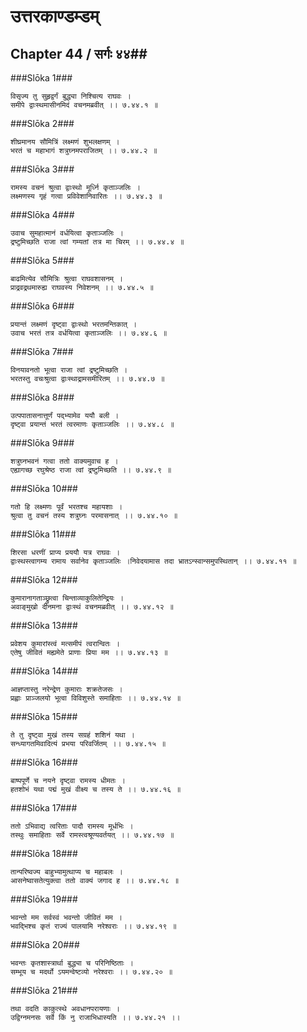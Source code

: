 उत्तरकाण्डम्डम्
===============================


## Chapter 44  / सर्गः ४४##


###Slōka 1###


    विसृज्य तु सुहृद्वर्गं बुद्ध्या निश्चित्य राघवः ।
    समीपे द्वाःस्थमासीनमिदं वचनमब्रवीत् ।। ७.४४.१ ॥


###Slōka 2###


    शीघ्रमानय सौमित्रिं लक्ष्मणं शुभलक्षणम् ।
    भरतं च महाभागं शत्रुघ्नमपराजितम् ।। ७.४४.२ ॥


###Slōka 3###


    रामस्य वचनं श्रुत्वा द्वाःस्थो मूर्ध्नि कृताञ्जलिः ।
    लक्ष्मणस्य गृहं गत्वा प्रविवेशानिवारितः ।। ७.४४.३ ॥


###Slōka 4###


    उवाच सुमहात्मानं वर्धयित्वा कृताञ्जलिः ।
    द्रष्टुमिच्छति राजा त्वां गम्यतां तत्र मा चिरम् ।। ७.४४.४ ॥


###Slōka 5###


    बाढमित्येव सौमित्रिः श्रुत्वा राघवशासनम् ।
    प्राद्रवद्रथमारुह्य राघवस्य निवेशनम् ।। ७.४४.५ ॥


###Slōka 6###


    प्रयान्तं लक्ष्मणं दृष्ट्वा द्वाःस्थो भरतमन्तिकात् ।
    उवाच भरतं तत्र वर्धयित्वा कृताञ्जलिः ।। ७.४४.६ ॥


###Slōka 7###


    विनयावनतो भूत्वा राजा त्वां द्रष्टुमिच्छति ।
    भरतस्तु वचःश्रुत्वा द्वाःस्थाद्रामसमीरितम् ।। ७.४४.७ ॥


###Slōka 8###


    उत्पपातासनात्तूर्णं पद्भ्यामेव ययौ बली ।
    दृष्ट्वा प्रयान्तं भरतं त्वरमाणः कृताञ्जलिः ।। ७.४४.८ ॥


###Slōka 9###


    शत्रुघ्नभवनं गत्वा ततो वाक्यमुवाच ह ।
    एह्यागच्छ रघुश्रेष्ठ राजा त्वां द्रष्टुमिच्छति ।। ७.४४.९ ॥


###Slōka 10###


    गतो हि लक्ष्मणः पूर्वं भरतश्च महायशाः ।
    श्रुत्वा तु वचनं तस्य शत्रुघ्नः परमासनात् ।। ७.४४.१० ॥


###Slōka 11###


    शिरसा धरणीं प्राप्य प्रययौ यत्र राघवः ।
    द्वाःस्थस्त्वागम्य रामाय सर्वानेव कृताञ्जलिः ।निवेदयामास तदा भ्रातऽन्स्वान्समुपस्थितान् ।। ७.४४.११ ॥


###Slōka 12###


    कुमारानागताञ्छ्रुत्वा चिन्ताव्याकुलितेन्द्रियः ।
    अवाङ्मुखो दीनमना द्वाःस्थं वचनमब्रवीत् ।। ७.४४.१२ ॥


###Slōka 13###


    प्रवेशय कुमारांस्त्वं मत्समीपं त्वरान्वितः ।
    एतेषु जीवितं मह्यमेते प्राणाः प्रिया मम ।। ७.४४.१३ ॥


###Slōka 14###


    आज्ञप्तास्तु नरेन्द्रेण कुमाराः शक्रतेजसः ।
    प्रह्वाः प्राञ्जलयो भूत्वा विविशुस्ते समाहिताः ।। ७.४४.१४ ॥


###Slōka 15###


    ते तु दृष्ट्वा मुखं तस्य सग्रहं शशिनं यथा ।
    सन्ध्यागतमिवादित्यं प्रभया परिवर्जितम् ।। ७.४४.१५ ॥


###Slōka 16###


    बाष्पपूर्णे च नयने दृष्ट्वा रामस्य धीमतः ।
    हतशोभं यथा पद्मं मुखं वीक्ष्य च तस्य ते ।। ७.४४.१६ ॥


###Slōka 17###


    ततो ऽभिवाद्य त्वरिताः पादौ रामस्य मूर्धभिः ।
    तस्थुः समाहिताः सर्वे रामस्त्वश्रूण्यवर्तयत् ।। ७.४४.१७ ॥


###Slōka 18###


    तान्परिष्वज्य बाहुभ्यामुत्थाप्य च महाबलः ।
    आसनेष्वासतेत्युक्त्वा ततो वाक्यं जगाद ह ।। ७.४४.१८ ॥


###Slōka 19###


    भवन्तो मम सर्वस्वं भवन्तो जीवितं मम ।
    भवद्भिश्च कृतं राज्यं पालयामि नरेश्वराः ।। ७.४४.१९ ॥


###Slōka 20###


    भवन्तः कृतशास्त्रार्था बुद्ध्या च परिनिष्ठिताः ।
    सम्भूय च मदर्थो ऽयमन्वेष्टव्यो नरेश्वराः ।। ७.४४.२० ॥


###Slōka 21###


    तथा वदति काकुत्स्थे अवधानपरायणाः ।
    उद्विग्नमनसः सर्वे किं नु राजाभिधास्यति ।। ७.४४.२१ ।।


